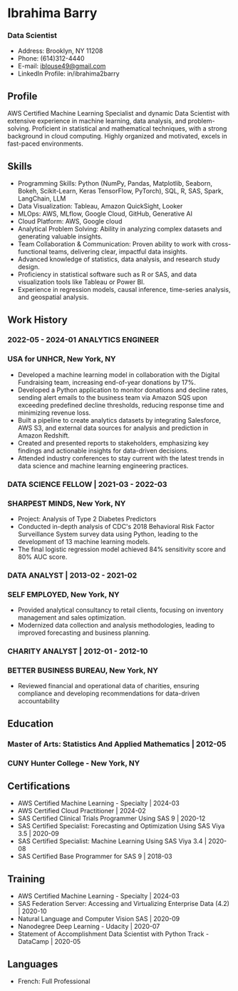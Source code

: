 # Ibrahima Barry
### Data Scientist

- Address: Brooklyn, NY 11208
- Phone: (614)312-4440
- E-mail: iblouse49@gmail.com
- LinkedIn Profile: in/ibrahima2barry

## Profile
AWS Certified Machine Learning Specialist and dynamic Data Scientist with extensive experience in machine learning, data analysis, and problem-solving. Proficient in statistical and mathematical techniques, with a strong background in cloud computing. Highly organized and motivated, excels in fast-paced environments.

## Skills
- Programming Skills: Python (NumPy, Pandas, Matplotlib, Seaborn, Bokeh, Scikit-Learn, Keras TensorFlow, PyTorch), SQL, R, SAS, Spark, LangChain, LLM
- Data Visualization: Tableau, Amazon QuickSight, Looker
- MLOps: AWS, MLflow, Google Cloud, GitHub, Generative AI
- Cloud Platform: AWS, Google cloud
- Analytical Problem Solving: Ability in analyzing complex datasets and generating valuable insights.
- Team Collaboration & Communication: Proven ability to work with cross-functional teams, delivering clear, impactful data insights.
- Advanced knowledge of statistics, data analysis, and research study design.
- Proficiency in statistical software such as R or SAS, and data visualization tools like Tableau or Power BI.
- Experience in regression models, causal inference, time-series analysis, and geospatial analysis.

## Work History
### 2022-05 - 2024-01	ANALYTICS ENGINEER
### USA for UNHCR, New York, NY
- Developed a machine learning model in collaboration with the Digital Fundraising team, increasing end-of-year donations by 17%.
- Developed a Python application to monitor donations and decline rates, sending alert emails to the business team via Amazon SQS upon exceeding predefined decline thresholds, reducing response time and minimizing revenue loss.
- Built a pipeline to create analytics datasets by integrating Salesforce, AWS S3, and external data sources for analysis and prediction in Amazon Redshift.
- Created and presented reports to stakeholders, emphasizing key findings and actionable insights for data-driven decisions.
- Attended industry conferences to stay current with the latest trends in data science and machine learning engineering practices.

### DATA SCIENCE FELLOW | 2021-03 - 2022-03
### SHARPEST MINDS, New York, NY
- Project: Analysis of Type 2 Diabetes Predictors
- Conducted in-depth analysis of CDC's 2018 Behavioral Risk Factor Surveillance System survey data using Python, leading to the development of 13 machine learning models.
- The final logistic regression model achieved 84% sensitivity score and 80% AUC score.

### DATA ANALYST | 2013-02 - 2021-02
### SELF EMPLOYED, New York, NY
- Provided analytical consultancy to retail clients, focusing on inventory management and sales optimization.
- Modernized data collection and analysis methodologies, leading to improved forecasting and business planning.

### CHARITY ANALYST | 2012-01 - 2012-10
### BETTER BUSINESS BUREAU, New York, NY
- Reviewed financial and operational data of charities, ensuring compliance and developing recommendations for data-driven accountability

## Education
### Master of Arts: Statistics And Applied Mathematics | 2012-05
### CUNY Hunter College - New York, NY

## Certifications
- AWS Certified Machine Learning - Specialty | 2024-03
- AWS Certified Cloud Practitioner | 2024-02
- SAS Certified Clinical Trials Programmer Using SAS 9 | 2020-12
- SAS Certified Specialist: Forecasting and Optimization Using SAS Viya 3.5 | 2020-09
- SAS Certified Specialist: Machine Learning Using SAS Viya 3.4 | 2020-08
- SAS Certified Base Programmer for SAS 9 | 2018-03

## Training
- AWS Certified Machine Learning - Specialty | 2024-03
- SAS Federation Server: Accessing and Virtualizing Enterprise Data (4.2) | 2020-10
- Natural Language and Computer Vision SAS | 2020-09
- Nanodegree Deep Learning - Udacity | 2020-07
- Statement of Accomplishment Data Scientist with Python Track - DataCamp | 2020-05

## Languages
- French: Full Professional